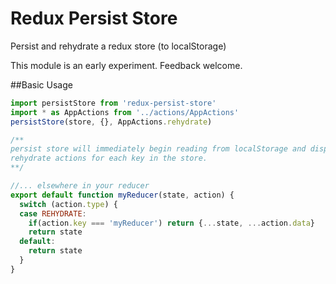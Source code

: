 # Redux Persist Store
Persist and rehydrate a redux store (to localStorage)

This module is an early experiment. Feedback welcome.

##Basic Usage
```js
import persistStore from 'redux-persist-store'
import * as AppActions from '../actions/AppActions'
persistStore(store, {}, AppActions.rehydrate)

/**
persist store will immediately begin reading from localStorage and dispatching
rehydrate actions for each key in the store.
**/

//... elsewhere in your reducer
export default function myReducer(state, action) {
  switch (action.type) {
  case REHYDRATE:
    if(action.key === 'myReducer') return {...state, ...action.data}
    return state
  default:
    return state
  }
}
```
